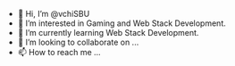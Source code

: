 - 👋 Hi, I’m @vchiSBU
- 👀 I’m interested in Gaming and Web Stack Development.
- 🌱 I’m currently learning Web Stack Development.
- 💞️ I’m looking to collaborate on ...
- 📫 How to reach me ...

<!---
vchiSBU/vchiSBU is a ✨ special ✨ repository because its `README.md` (this file) appears on your GitHub profile.
You can click the Preview link to take a look at your changes.
--->
